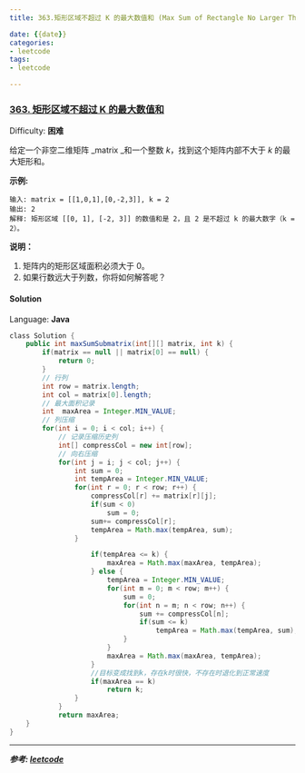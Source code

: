 ```yaml
---
title: 363.矩形区域不超过 K 的最大数值和 (Max Sum of Rectangle No Larger Than K)

date: {{date}}
categories:
- leetcode
tags:
- leetcode

---
```

### [363\. 矩形区域不超过 K 的最大数值和](https://leetcode-cn.com/problems/max-sum-of-rectangle-no-larger-than-k/)

Difficulty: **困难**


给定一个非空二维矩阵 _matrix _和一个整数 _k_，找到这个矩阵内部不大于 _k_ 的最大矩形和。

**示例:**

```
输入: matrix = [[1,0,1],[0,-2,3]], k = 2
输出: 2
解释: 矩形区域 [[0, 1], [-2, 3]] 的数值和是 2，且 2 是不超过 k 的最大数字（k = 2）。
```

**说明：**

1.  矩阵内的矩形区域面积必须大于 0。
2.  如果行数远大于列数，你将如何解答呢？


#### Solution

Language: **Java**

```java
​class Solution {
    public int maxSumSubmatrix(int[][] matrix, int k) {
        if(matrix == null || matrix[0] == null) {
            return 0;
        }
        // 行列
        int row = matrix.length;
        int col = matrix[0].length;
        // 最大面积记录
        int  maxArea = Integer.MIN_VALUE;
        // 列压缩
        for(int i = 0; i < col; i++) {
            // 记录压缩历史列
            int[] compressCol = new int[row];
            // 向右压缩
            for(int j = i; j < col; j++) {
                int sum = 0;
                int tempArea = Integer.MIN_VALUE;
                for(int r = 0; r < row; r++) {
                    compressCol[r] += matrix[r][j];
                    if(sum < 0)
                        sum = 0;
                    sum+= compressCol[r];
                    tempArea = Math.max(tempArea, sum);
                }

                    if(tempArea <= k) {
                        maxArea = Math.max(maxArea, tempArea);
                    } else {
                        tempArea = Integer.MIN_VALUE;
                        for(int m = 0; m < row; m++) {
                            sum = 0;
                            for(int n = m; n < row; n++) {
                                sum += compressCol[n];
                                if(sum <= k)
                                    tempArea = Math.max(tempArea, sum);
                            }
                        }
                        maxArea = Math.max(maxArea, tempArea);
                    }
                    //目标变成找到k，存在k时很快，不存在时退化到正常速度
                    if(maxArea == k)
                        return k;
                }
            }
            return maxArea;
    }
}
```
---
***参考:
[leetcode](https://leetcode-cn.com/problems/max-sum-of-rectangle-no-larger-than-k/submissions/)***
